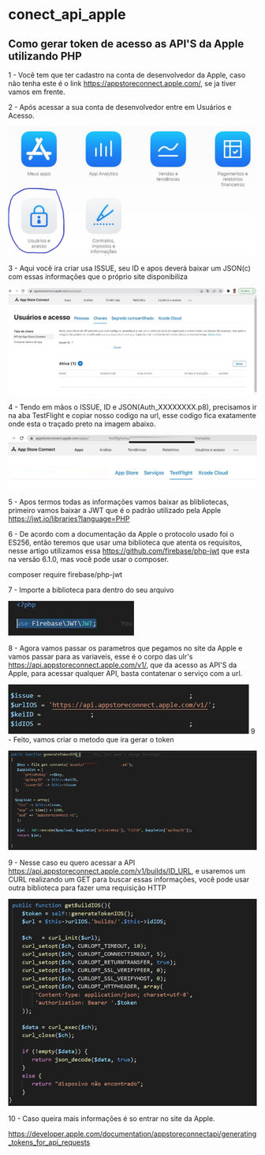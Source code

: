 # conect_api_apple

## Como gerar token de acesso as API'S da Apple utilizando PHP

1 - Você tem que ter cadastro na conta de desenvolvedor da Apple, caso não tenha este é o link https://appstoreconnect.apple.com/, se ja tiver vamos em frente.

2 - Após acessar a sua conta de desenvolvedor entre em Usuários e Acesso.

![](/assets/git2.JPG)

3 - Aqui você ira criar usa ISSUE, seu ID e apos deverá baixar um JSON(c) com essas informações que o próprio site disponibiliza

![](/assets/git1.jpg)

4 - Tendo em mãos o ISSUE, ID e JSON(Auth_XXXXXXXX.p8), precisamos ir na aba TestFlight e copiar nosso codigo na url, esse codigo fica exatamente onde esta o traçado preto na imagem abaixo.

![](/assets/git3.jpg)

5 - Apos termos todas as informações vamos baixar as blibliotecas, primeiro vamos baixar a JWT que é o padrão utilizado pela Apple https://jwt.io/libraries?language=PHP

6 - De acordo com a documentação da Apple o protocolo usado foi o ES256, então teremos que usar uma biblioteca que atenta os requisitos, nesse artigo utilizamos essa https://github.com/firebase/php-jwt que esta na versão 6.1.0, mas você pode usar o composer.

composer require firebase/php-jwt

7 - Importe a biblioteca para dentro do seu arquivo

![](/assets/git4.JPG)

8 - Agora vamos passar os parametros que pegamos no site da Apple e vamos passar para as variaveis, esse é o corpo das ulr's https://api.appstoreconnect.apple.com/v1/, que da acesso as API'S da Apple, para acessar qualquer API, basta contatenar o serviço com a url.


![](/assets/git5.jpg)
9 - Feito, vamos criar o metodo que ira gerar o token

![](/assets/git6.jpg)

9 - Nesse caso eu quero acessar a API https://api.appstoreconnect.apple.com/v1/builds/ID_URL, e usaremos um CURL realizando um GET para buscar essas informações, você pode usar outra biblioteca para fazer uma requisição HTTP

![](/assets/git7.JPG)

10 - Caso queira mais informações é so entrar no site da Apple.

https://developer.apple.com/documentation/appstoreconnectapi/generating_tokens_for_api_requests